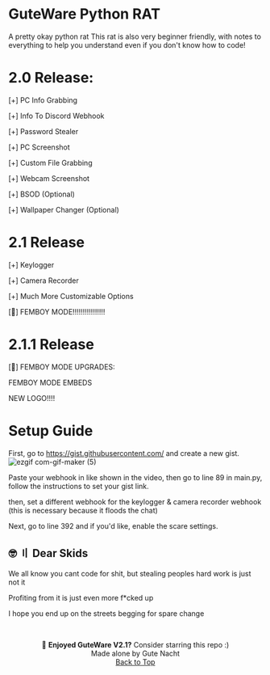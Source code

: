 # GuteWare Python RAT
A pretty okay python rat
This rat is also very beginner friendly, with notes to everything to help you understand even if you don't know how to code!

#
# 2.0 Release:

[+] PC Info Grabbing

[+] Info To Discord Webhook

[+] Password Stealer

[+] PC Screenshot

[+] Custom File Grabbing

[+] Webcam Screenshot

[+] BSOD (Optional)

[+] Wallpaper Changer (Optional)

#
# 2.1 Release

[+] Keylogger

[+] Camera Recorder

[+] Much More Customizable Options

[🌸] FEMBOY MODE!!!!!!!!!!!!!!!!

#
# 2.1.1 Release

[🌸] FEMBOY MODE UPGRADES:
  
  FEMBOY MODE EMBEDS
  
  NEW LOGO!!!!

# Setup Guide

First, go to https://gist.githubusercontent.com/ and create a new gist.
![ezgif com-gif-maker (5)](https://user-images.githubusercontent.com/93240515/181876930-cace13ac-a5f7-4964-bd3b-82b2230c64a8.gif)

Paste your webhook in like shown in the video, then go to line 89 in main.py, follow the instructions to set your gist link.

then, set a different webhook for the keylogger & camera recorder webhook (this is necessary because it floods the chat)

Next, go to line 392 and if you'd like, enable the scare settings.

## <a id="skids"></a>🤓 〢 Dear Skids

We all know you cant code for shit, but stealing peoples hard work is just not it

Profiting from it is just even more f\*cked up

I hope you end up on the streets begging for spare change

<br>

<p align="center">
🌟 <b>Enjoyed GuteWare V2.1?</b> Consider starring this repo :)
<br>
Made alone by Gute Nacht
<br>
<a href=#top>Back to Top</a></p>
